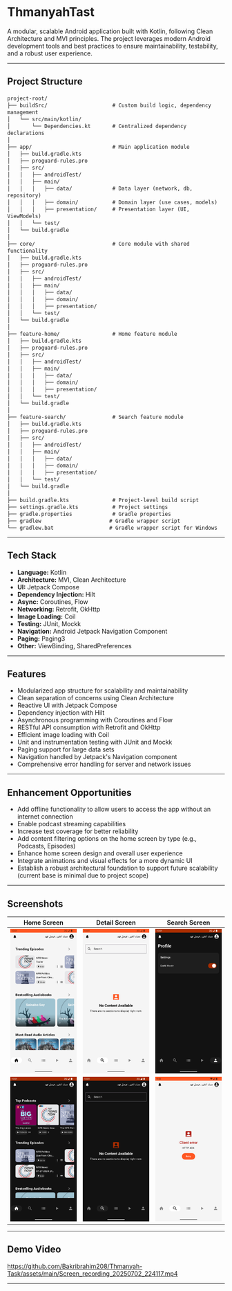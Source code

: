 # ThmanyahTast

A modular, scalable Android application built with Kotlin, following Clean Architecture and MVI principles. The project leverages modern Android development tools and best practices to ensure maintainability, testability, and a robust user experience.

---

## Project Structure

```
project-root/
├── buildSrc/                     # Custom build logic, dependency management
│   └── src/main/kotlin/
│       └── Dependencies.kt       # Centralized dependency declarations
│
├── app/                          # Main application module
│   ├── build.gradle.kts
│   ├── proguard-rules.pro
│   ├── src/
│   │   ├── androidTest/
│   │   ├── main/
│   │   │   ├── data/             # Data layer (network, db, repository)
│   │   │   ├── domain/           # Domain layer (use cases, models)
│   │   │   ├── presentation/     # Presentation layer (UI, ViewModels)
│   │   └── test/
│   └── build.gradle
│
├── core/                         # Core module with shared functionality
│   ├── build.gradle.kts
│   ├── proguard-rules.pro
│   ├── src/
│   │   ├── androidTest/
│   │   ├── main/
│   │   │   ├── data/
│   │   │   ├── domain/
│   │   │   ├── presentation/
│   │   └── test/
│   └── build.gradle
│
├── feature-home/                 # Home feature module
│   ├── build.gradle.kts
│   ├── proguard-rules.pro
│   ├── src/
│   │   ├── androidTest/
│   │   ├── main/
│   │   │   ├── data/
│   │   │   ├── domain/
│   │   │   ├── presentation/
│   │   └── test/
│   └── build.gradle
│
├── feature-search/               # Search feature module
│   ├── build.gradle.kts
│   ├── proguard-rules.pro
│   ├── src/
│   │   ├── androidTest/
│   │   ├── main/
│   │   │   ├── data/
│   │   │   ├── domain/
│   │   │   ├── presentation/
│   │   └── test/
│   └── build.gradle
│
├── build.gradle.kts              # Project-level build script
├── settings.gradle.kts           # Project settings
├── gradle.properties             # Gradle properties
├── gradlew                      # Gradle wrapper script
└── gradlew.bat                  # Gradle wrapper script for Windows
```

---

## Tech Stack

- **Language:** Kotlin
- **Architecture:** MVI, Clean Architecture
- **UI:** Jetpack Compose
- **Dependency Injection:** Hilt
- **Async:** Coroutines, Flow
- **Networking:** Retrofit, OkHttp
- **Image Loading:** Coil
- **Testing:** JUnit, Mockk
- **Navigation:** Android Jetpack Navigation Component
- **Paging:** Paging3
- **Other:** ViewBinding, SharedPreferences

---

## Features

- Modularized app structure for scalability and maintainability
- Clean separation of concerns using Clean Architecture
- Reactive UI with Jetpack Compose
- Dependency injection with Hilt
- Asynchronous programming with Coroutines and Flow
- RESTful API consumption with Retrofit and OkHttp
- Efficient image loading with Coil
- Unit and instrumentation testing with JUnit and Mockk
- Paging support for large data sets
- Navigation handled by Jetpack's Navigation component
- Comprehensive error handling for server and network issues

---

## Enhancement Opportunities

- Add offline functionality to allow users to access the app without an internet connection
- Enable podcast streaming capabilities
- Increase test coverage for better reliability
- Add content filtering options on the home screen by type (e.g., Podcasts, Episodes)
- Enhance home screen design and overall user experience
- Integrate animations and visual effects for a more dynamic UI
- Establish a robust architectural foundation to support future scalability (current base is minimal due to project scope)

---

## Screenshots

| Home Screen | Detail Screen | Search Screen |
|-------------|--------------|---------------|
| ![Home](Screenshot_20250702_220105.png) | ![Detail](Screenshot_20250702_220112.png) | ![Search](Screenshot_20250702_220121.png) |
| ![Home2](Screenshot_20250702_220127.png) | ![Detail2](Screenshot_20250702_220133.png) | ![Search2](Screenshot_20250702_210434.png) |

---

## Demo Video

https://github.com/Bakribrahim208/Thmanyah-Task/assets/main/Screen_recording_20250702_224117.mp4

---
